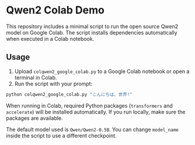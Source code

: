 # Qwen2 Colab Demo

This repository includes a minimal script to run the open source Qwen2 model on
Google Colab. The script installs dependencies automatically when executed in a
Colab notebook.

## Usage

1. Upload `colqwen2_google_colab.py` to a Google Colab notebook or open a
   terminal in Colab.
2. Run the script with your prompt:

```bash
python colqwen2_google_colab.py "こんにちは、世界!"
```

When running in Colab, required Python packages (`transformers` and
`accelerate`) will be installed automatically. If you run locally, make sure the
packages are available.

The default model used is `Qwen/Qwen2-0.5B`. You can change `model_name` inside
the script to use a different checkpoint.
